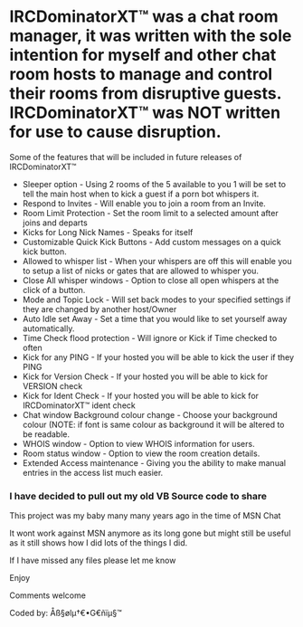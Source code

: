 # IRCDominatorXT™ was a chat room manager, it was written with the sole intention for myself and other chat room hosts to manage and control their rooms from disruptive guests. IRCDominatorXT™ was NOT written for use to cause disruption.

Some of the features that will be included in future releases of IRCDominatorXT™

* Sleeper option - Using 2 rooms of the 5 available to you 1 will be set to tell the main host when to kick a guest if a porn bot whispers it.
* Respond to Invites - Will enable you to join a room from an Invite.
* Room Limit Protection - Set the room limit to a selected amount after joins and departs
* Kicks for Long Nick Names - Speaks for itself
* Customizable Quick Kick Buttons - Add custom messages on a quick kick button.
* Allowed to whisper list - When your whispers are off this will enable you to setup a list of nicks or gates that are allowed to whisper you.
* Close All whisper windows - Option to close all open whispers at the click of a button.
* Mode and Topic Lock - Will set back modes to your specified settings if they are changed by another host/Owner
* Auto Idle set Away - Set a time that you would like to set yourself away automatically.
* Time Check flood protection - Will ignore or Kick if Time checked to often
* Kick for any PING - If your hosted you will be able to kick the user if they PING
* Kick for Version Check - If your hosted you will be able to kick for VERSION check
* Kick for Ident Check - If your hosted you will be able to kick for IRCDominatorXT™ ident check
* Chat window Background colour change - Choose your background colour (NOTE: if font is same colour as background it will be altered to be readable.
* WHOIS window - Option to view WHOIS information for users.
* Room status window - Option to view the room creation details.
* Extended Access maintenance - Giving you the ability to make manual entries in the access list much easier.


 ### I have decided to pull out my old VB Source code to share

This project was my baby many many years ago in the time of MSN Chat

It wont work against MSN anymore as its long gone but might still be useful as it still shows how I did lots of the things I did.

If I have missed any files please let me know

Enjoy

Comments welcome

Coded by: Åß§ølµ†€•G€ñïµ§™
